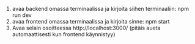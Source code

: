 1. avaa backend omassa terminaalissa ja kirjoita siihen terminaaliin: npm run dev
2. avaa frontend omassa terminaalissa ja kirjoita sinne: npm start
3. Avaa selain osoitteessa http://localhost:3000/ (pitäis aueta automaattisesti kun frontend käynnistyy)